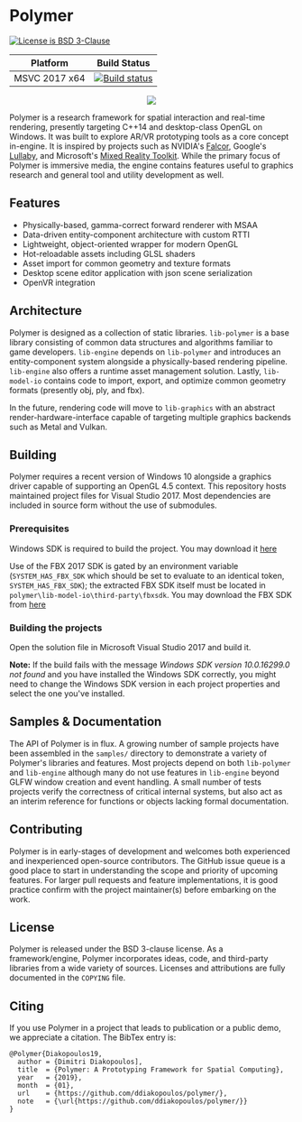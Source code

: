 # Polymer

[![License is BSD 3-Clause](https://img.shields.io/badge/license-BSD3-blue.svg?style=flat)](https://opensource.org/licenses/BSD-3-Clause)

Platform | Build Status |
-------- | ------------ |
MSVC 2017 x64 | [![Build status](https://ci.appveyor.com/api/projects/status/3hjvf03s8bwjciva?svg=true)](https://ci.appveyor.com/project/ddiakopoulos/polymer)

<p align="center">
  <img src="https://s3-us-west-1.amazonaws.com/polymer-engine/polymer-github-hero.png"/>
</p>

Polymer is a research framework for spatial interaction and real-time rendering, presently targeting C++14 and desktop-class OpenGL on Windows. It was built to explore AR/VR prototyping tools as a core concept in-engine. It is inspired by projects such as NVIDIA's [Falcor](https://github.com/NVIDIAGameWorks/Falcor), Google's [Lullaby](https://github.com/google/lullaby), and Microsoft's [Mixed Reality Toolkit](https://github.com/Microsoft/MixedRealityToolkit-Unity). While the primary focus of Polymer is immersive media, the engine contains features useful to graphics research and general tool and utility development as well. 

## Features

* Physically-based, gamma-correct forward renderer with MSAA
* Data-driven entity-component architecture with custom RTTI
* Lightweight, object-oriented wrapper for modern OpenGL
* Hot-reloadable assets including GLSL shaders
* Asset import for common geometry and texture formats
* Desktop scene editor application with json scene serialization
* OpenVR integration

## Architecture

Polymer is designed as a collection of static libraries. `lib-polymer` is a base library consisting of common data structures and algorithms familiar to game developers. `lib-engine` depends on `lib-polymer` and introduces an entity-component system alongside a physically-based rendering pipeline. `lib-engine` also offers a runtime asset management solution. Lastly, `lib-model-io` contains code to import, export, and optimize common geometry formats (presently obj, ply, and fbx). 

In the future, rendering code will move to `lib-graphics` with an abstract render-hardware-interface capable of targeting multiple graphics backends such as Metal and Vulkan.

## Building

Polymer requires a recent version of Windows 10 alongside a graphics driver capable of supporting an OpenGL 4.5 context. This repository hosts maintained project files for Visual Studio 2017. Most dependencies are included in source form without the use of submodules. 

### Prerequisites

Windows SDK is required to build the project. You may download it [here](https://developer.microsoft.com/en-us/windows/downloads/windows-10-sdk)

Use of the FBX 2017 SDK is gated by an environment variable (`SYSTEM_HAS_FBX_SDK` which should be set to evaluate to an identical token, `SYSTEM_HAS_FBX_SDK`); the extracted FBX SDK itself must be located in `polymer\lib-model-io\third-party\fbxsdk`. You may download the FBX SDK from [here](https://www.autodesk.com/developer-network/platform-technologies/fbx-sdk-2019-0)

### Building the projects

Open the solution file in Microsoft Visual Studio 2017 and build it.

**Note:** If the build fails with the message _Windows SDK version 10.0.16299.0 not found_ and you have installed the Windows SDK correctly, you might need to change the Windows SDK version in each project properties and select the one you've installed.

## Samples & Documentation

The API of Polymer is in flux. A growing number of sample projects have been assembled in the `samples/` directory to demonstrate a variety of Polymer's libraries and features. Most projects depend on both `lib-polymer` and `lib-engine` although many do not use features in `lib-engine` beyond GLFW window creation and event handling. A small number of tests projects verify the correctness of critical internal systems, but also act as an interim reference for functions or objects lacking formal documentation. 

## Contributing 

Polymer is in early-stages of development and welcomes both experienced and inexperienced open-source contributors. The GitHub issue queue is a good place to start in understanding the scope and priority of upcoming features. For larger pull requests and feature implementations, it is good practice confirm with the project maintainer(s) before embarking on the work. 

## License

Polymer is released under the BSD 3-clause license. As a framework/engine, Polymer incorporates ideas, code, and third-party libraries from a wide variety of sources. Licenses and attributions are fully documented in the `COPYING` file.

## Citing

If you use Polymer in a project that leads to publication or a public demo, we appreciate a citation. The BibTex entry is: 

```
@Polymer{Diakopoulos19,
  author = {Dimitri Diakopoulos],
  title  = {Polymer: A Prototyping Framework for Spatial Computing},
  year   = {2019},
  month  = {01},
  url    = {https://github.com/ddiakopoulos/polymer/},
  note   = {\url{https://github.com/ddiakopoulos/polymer/}}
}
```
